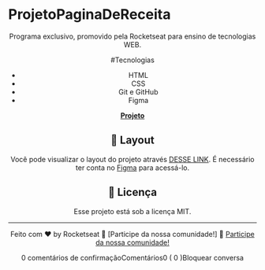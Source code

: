 # ProjetoPaginaDeReceita

<div align="center">

Programa exclusivo, promovido pela Rocketseat para ensino de tecnologias WEB.

<div align="center">

#Tecnologias

- HTML
- CSS
- Git e GitHub
- Figma

[**Projeto**][def]

[def]: Untitled-1html

## 🔖 Layout

Você pode visualizar o layout do projeto através [DESSE LINK](https://www.figma.com/design/sM0SbcotG87kDnkzrJPfJk/P%C3%A1gina-de-receita--Community-?node-id=915-685&t=URX6FFUIOqa3MElc-0). É necessário ter conta no [Figma](https://figma.com) para acessá-lo.

## :memo: Licença

Esse projeto está sob a licença MIT.

---

Feito com ♥ by Rocketseat :wave: [Participe da nossa comunidade!] :wave: [Participe da nossa comunidade!](https://discord.gg/rocketseat)


[license]: https://img.shields.io/static/v1?label=license&message=MIT&color=49AA26&labelColor=000000
0 comentários de confirmaçãoComentários0 ( 0 )Bloquear conversa
